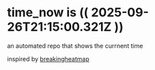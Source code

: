 # time_now is (( 2025-09-26T21:15:00.321Z ))

an automated repo that shows the currnent time

inspired by [breakingheatmap](https://github.com/breakingheatmap/breakingheatmap)